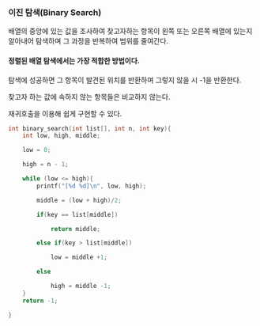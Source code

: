 ### 이진 탐색(Binary Search)
배열의 중앙에 있는 값을 조사하여 찾고자하는 항목이 왼쪽 또는 오른쪽 배열에 있는지 알아내어 탐색하며 그 과정을 반복하여 범위를 줄여간다.

#### 정렬된 배열 탐색에서는 가장 적합한 방법이다.

탐색에 성공하면 그 항목이 발견된 위치를 반환하며 그렇지 않을 시 -1을 반환한다.

찾고자 하는 값에 속하지 않는 항목들은 비교하지 않는다.

재귀호출을 이용해 쉽게 구현할 수 있다.

```c
int binary_search(int list[], int n, int key){
    int low, high, middle;

    low = 0;

    high = n - 1;

    while (low <= high){
        printf("[%d %d]\n", low, high);

        middle = (low + high)/2;

        if(key == list[middle])

            return middle;

        else if(key > list[middle])

            low = middle +1;

        else

            high = middle -1;
    }
    return -1;

}
```